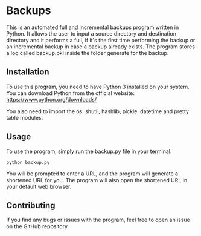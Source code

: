 <h1>Backups</h1>

<p>This is an automated full and incremental backups program written in Python. It allows the user to input a source directory and destination directory and it performs a full, if it's the first time performing the backup or an incremental backup in case a backup already exists. The program stores a log called backup.pkl inside the folder generate for the backup.</p>

<h2>Installation</h2>

<p>To use this program, you need to have Python 3 installed on your system. You can download Python from the official website: <a href="https://www.python.org/downloads/">https://www.python.org/downloads/</a></p>

<p>You also need to import the os, shutil, hashlib, pickle, datetime and pretty table modules. </p>


<h2>Usage</h2>

<p>To use the program, simply run the backup.py file in your terminal:</p>

<pre><code>python backup.py</code></pre>

<p>You will be prompted to enter a URL, and the program will generate a shortened URL for you. The program will also open the shortened URL in your default web browser.</p>

<h2>Contributing</h2>

<p>If you find any bugs or issues with the program, feel free to open an issue on the GitHub repository.</p>
